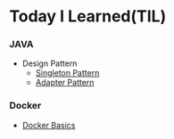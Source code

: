 # Today I Learned(TIL)

### JAVA
- Design Pattern
    - [Singleton Pattern](java/design-pattern/singleton-pattern.md)
    - [Adapter Pattern](java/design-pattern/adapter-pattern.md)

### Docker
- [Docker Basics](docker/docker-basics.md)